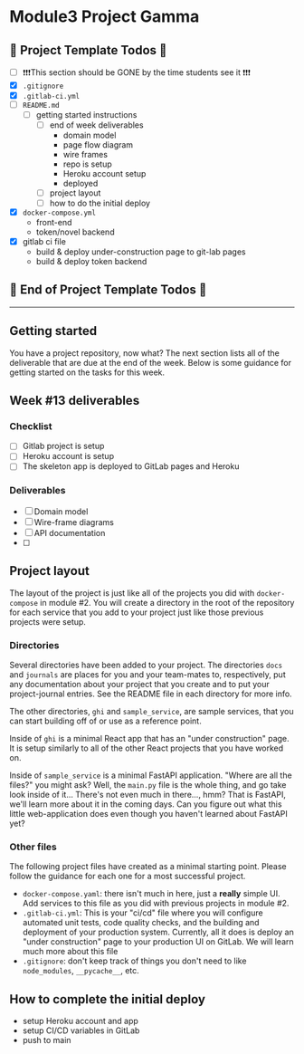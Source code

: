 # Module3 Project Gamma

## 🚧 Project Template Todos 🚧

- [ ] ❗❗❗This section should be GONE by the time students see it ❗❗❗
- [x] `.gitignore`
- [x] `.gitlab-ci.yml`
- [ ] `README.md`
  - [ ] getting started instructions
    - [ ] end of week deliverables
      - domain model
      - page flow diagram
      - wire frames
      - repo is setup
      - Heroku account setup
      - deployed
    - [ ] project layout
    - [ ] how to do the initial deploy
- [x] `docker-compose.yml`
  - front-end
  - token/novel backend
- [x] gitlab ci file
  - build & deploy under-construction page to git-lab pages
  - build & deploy token backend

## 🚧 End of Project Template Todos 🚧
---

## Getting started

You have a project repository, now what? The next section lists all of the deliverable that are due at the end of the week. Below is some guidance for getting started on the tasks for this week.

## Week #13 deliverables

### Checklist 
- [ ] Gitlab project is setup
- [ ] Heroku account is setup
- [ ] The skeleton app is deployed to GitLab pages and Heroku

### Deliverables
- [ ] Domain model
- [ ] Wire-frame diagrams
- [ ] API documentation
- [ ] 

## Project layout

The layout of the project is just like all of the projects you did with `docker-compose` in module #2. You will create a directory in the root of the repository for each service that you add to your project just like those previous projects were setup.

### Directories

Several directories have been added to your project. The directories `docs` and `journals` are places for you and your team-mates to, respectively, put any documentation about your project that you create and to put your project-journal entries. See the README file in each directory for more info.

The other directories, `ghi` and `sample_service`, are sample services, that you can start building off of or use as a reference point.

Inside of `ghi` is a minimal React app that has an "under construction" page. It is setup similarly to all of the other React projects that you have worked on.

Inside of `sample_service` is a minimal FastAPI application. "Where are all the files?" you might ask? Well, the `main.py` file is the whole thing, and go take look inside of it... There's not even much in there..., hmm? That is FastAPI, we'll learn more about it in the coming days. Can you figure out what this little web-application does even though you haven't learned about FastAPI yet?

### Other files

The following project files have created as a minimal starting point. Please follow the guidance for each one for a most successful project.

- `docker-compose.yaml`: there isn't much in here, just a **really** simple UI. Add services to this file as you did with previous projects in module #2.
- `.gitlab-ci.yml`: This is your "ci/cd" file where you will configure
  automated unit tests, code quality checks, and the building and deployment
  of your production system. Currently, all it does is deploy an
  "under construction" page to your production UI on GitLab. We will learn
  much more about this file
- `.gitignore`: don't keep track of things you don't need to like
  `node_modules`, `__pycache__`, etc.

## How to complete the initial deploy

- setup Heroku account and app
- setup CI/CD variables in GitLab
- push to main
